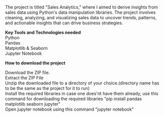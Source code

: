The project is titled "Sales Analytics," where I aimed to derive insights from sales data using Python's data manipulation libraries. 
The project involves cleaning, analyzing, and visualizing sales data to uncover trends, patterns, and actionable insights that can drive business strategies.

**Key Tools and Technologies needed** <br /> 
Python<br /> 
Pandas<br /> 
Matplotlib & Seaborn<br /> 
Jupyter Notebook<br /> 

**How to download the project**

Download the ZIP file.<br /> 
Extract the ZIP File<br /> 
Unzip the downloaded file to a directory of your choice.(directory name has to be the same as the project for it to run)<br /> 
Install the required libraries in case one does'nt have them already, use this command for downloading the required libraries "pip install pandas matplotlib seaborn jupyter"<br /> 
Open jupyter notebook using this command "jupyter notebook"<br /> 

